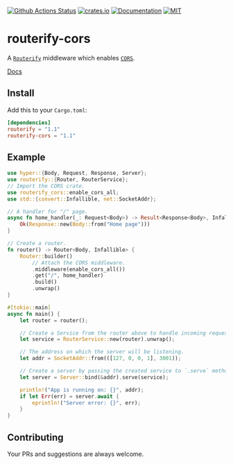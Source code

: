 [![Github Actions Status](https://github.com/routerify/routerify-cors/workflows/Test/badge.svg)](https://github.com/routerify/routerify-cors/actions)
[![crates.io](https://img.shields.io/crates/v/routerify-cors.svg)](https://crates.io/crates/routerify-cors)
[![Documentation](https://docs.rs/routerify-cors/badge.svg)](https://docs.rs/routerify-cors)
[![MIT](https://img.shields.io/crates/l/routerify-cors.svg)](./LICENSE)

# routerify-cors

A [`Routerify`](https://github.com/routerify/routerify) middleware which enables [`CORS`](https://en.wikipedia.org/wiki/Cross-origin_resource_sharing).

[Docs](https://docs.rs/routerify-cors)

## Install

Add this to your `Cargo.toml`:

```toml
[dependencies]
routerify = "1.1"
routerify-cors = "1.1"
```

## Example

```rust
use hyper::{Body, Request, Response, Server};
use routerify::{Router, RouterService};
// Import the CORS crate.
use routerify_cors::enable_cors_all;
use std::{convert::Infallible, net::SocketAddr};

// A handler for "/" page.
async fn home_handler(_: Request<Body>) -> Result<Response<Body>, Infallible> {
    Ok(Response::new(Body::from("Home page")))
}

// Create a router.
fn router() -> Router<Body, Infallible> {
    Router::builder()
        // Attach the CORS middleware.
        .middleware(enable_cors_all())
        .get("/", home_handler)
        .build()
        .unwrap()
}

#[tokio::main]
async fn main() {
    let router = router();

    // Create a Service from the router above to handle incoming requests.
    let service = RouterService::new(router).unwrap();

    // The address on which the server will be listening.
    let addr = SocketAddr::from(([127, 0, 0, 1], 3001));

    // Create a server by passing the created service to `.serve` method.
    let server = Server::bind(&addr).serve(service);

    println!("App is running on: {}", addr);
    if let Err(err) = server.await {
        eprintln!("Server error: {}", err);
    }
}

```

## Contributing

Your PRs and suggestions are always welcome.
